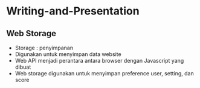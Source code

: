 # Writing-and-Presentation
## **Web Storage**
- Storage : penyimpanan
- Digunakan untuk menyimpan data website 
- Web API menjadi perantara antara browser dengan Javascript yang dibuat
- Web storage digunakan untuk menyimpan preference user, setting, dan score
